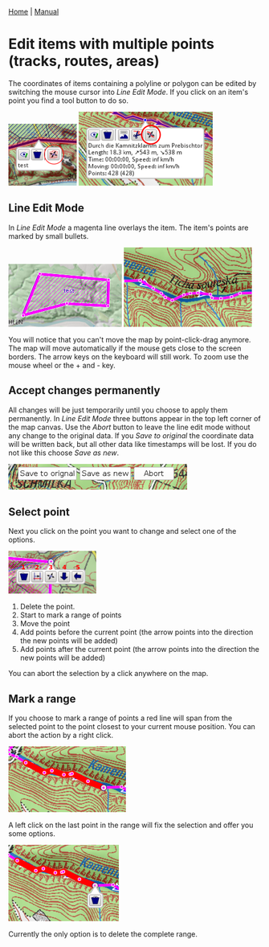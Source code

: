 [Home](Home) | [Manual](DocMain)

# Edit items with multiple points (tracks, routes, areas)

The coordinates of items containing a polyline or polygon can be edited by switching the mouse cursor into _Line Edit Mode_. If you click on an item's point you find a tool button to do so.

![maproom1.png](images/DocGisItemsEditMultiple/maproom1.png) ![maproom2.png](images/DocGisItemsEditMultiple/maproom2.png)

## Line Edit Mode

In _Line Edit Mode_ a magenta line overlays the item. The item's points are marked by small bullets.

![maproom3.png](images/DocGisItemsEditMultiple/maproom3.png) ![maproom4.png](images/DocGisItemsEditMultiple/maproom4.png)

You will notice that you can't move the map by point-click-drag anymore. The map will move automatically if the mouse gets close to the screen borders. The arrow keys on the keyboard will still work. To zoom use the mouse wheel or the + and - key.

## Accept changes permanently

All changes will be just temporarily until you choose to apply them permanently. In _Line Edit Mode_ three buttons appear in the top left corner of the map canvas. Use the _Abort_ button to leave the line edit mode without any change to the original data. If you _Save to original_ the coordinate data will be written back, but all other data like timestamps will be lost. If you do not like this choose _Save as new_.

![maproom5.png](images/DocGisItemsEditMultiple/maproom5.png)

## Select point 

Next you click on the point you want to change and select one of the options.

![maproom6.png](images/DocGisItemsEditMultiple/maproom6.png)

1. Delete the point.
2. Start to mark a range of points
3. Move the point 
4. Add points before the current point (the arrow points into the direction the new points will be added)
5. Add points after the current point (the arrow points into the direction the new points will be added)

You can abort the selection by a click anywhere on the map. 

## Mark a range

If you choose to mark a range of points a red line will span from the selected point to the point closest to your current mouse position. You can abort the action by a right click. 

![maproom7.png](images/DocGisItemsEditMultiple/maproom7.png)

A left click on the last point in the range will fix the selection and offer you some options.

![maproom8.png](images/DocGisItemsEditMultiple/maproom8.png)

Currently the only option is to delete the complete range.
